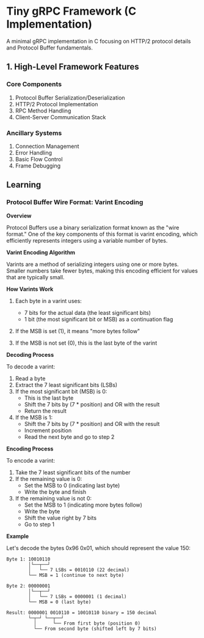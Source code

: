 # Tiny gRPC Framework (C Implementation)

A minimal gRPC implementation in C focusing on HTTP/2 protocol details and Protocol Buffer fundamentals.  

## 1. High-Level Framework Features

### Core Components

1. Protocol Buffer Serialization/Deserialization
2. HTTP/2 Protocol Implementation
3. RPC Method Handling
4. Client-Server Communication Stack

### Ancillary Systems

1. Connection Management
2. Error Handling
3. Basic Flow Control
4. Frame Debugging

## Learning

### Protocol Buffer Wire Format: Varint Encoding

**Overview**

Protocol Buffers use a binary serialization format known as the "wire format." One of the key components of this format is varint encoding, which efficiently represents integers using a variable number of bytes.

**Varint Encoding Algorithm**

Varints are a method of serializing integers using one or more bytes. Smaller numbers take fewer bytes, making this encoding efficient for values that are typically small.

**How Varints Work**

1. Each byte in a varint uses:

    - 7 bits for the actual data (the least significant bits)
    - 1 bit (the most significant bit or MSB) as a continuation flag 

2. If the MSB is set (1), it means "more bytes follow"

3. If the MSB is not set (0), this is the last byte of the varint

**Decoding Process**

To decode a varint:

1. Read a byte
2. Extract the 7 least significant bits (LSBs)
3. If the most significant bit (MSB) is 0:
   - This is the last byte
   - Shift the 7 bits by (7 * position) and OR with the result
   - Return the result
4. If the MSB is 1:
   - Shift the 7 bits by (7 * position) and OR with the result
   - Increment position
   - Read the next byte and go to step 2
 
**Encoding Process**

To encode a varint:

1. Take the 7 least significant bits of the number
2. If the remaining value is 0:
   - Set the MSB to 0 (indicating last byte)
   - Write the byte and finish
3. If the remaining value is not 0:
   - Set the MSB to 1 (indicating more bytes follow)
   - Write the byte
   - Shift the value right by 7 bits
   - Go to step 1

**Example**

Let's decode the bytes 0x96 0x01, which should represent the value 150:

```text
Byte 1: 10010110
        │└──┬──┘
        │   └── 7 LSBs = 0010110 (22 decimal)
        └── MSB = 1 (continue to next byte)

Byte 2: 00000001
        │└──┬──┘
        │   └── 7 LSBs = 0000001 (1 decimal)
        └── MSB = 0 (last byte)

Result: 0000001 0010110 = 10010110 binary = 150 decimal
        └─┬─┘ └──┬──┘
          │      └── From first byte (position 0)
          └── From second byte (shifted left by 7 bits)
```